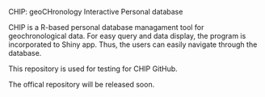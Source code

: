 CHIP: geoCHronology Interactive Personal database 

CHIP is a R-based personal database managament tool for geochronological data. For easy query and data display, the program is incorporated to Shiny app. Thus, the users can easily navigate through the database.

This repository is used for testing for CHIP GitHub.

The offical repository will be released soon.
